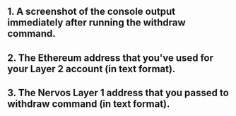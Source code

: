 ## 1. A screenshot of the console output immediately after running the withdraw command.
## 2. The Ethereum address that you've used for your Layer 2 account (in text format).
## 3. The Nervos Layer 1 address that you passed to withdraw command (in text format).
